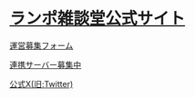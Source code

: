 # [ランポ雑談堂公式サイト](https://rampotchi.github.io/ranzatsudou)
[運営募集フォーム](https://docs.google.com/forms/d/1b565UKPeqkH3OSnpNc0gyGnljA1UzZ2eGTvGszfsN5I/viewform)

[連携サーバー募集中](https://discord.com/channels/1010537300737925120/1069987529887072296)

[公式X(旧:Twitter)](https://twitter.com/intent/follow?screen_name=ranzatsudou)
